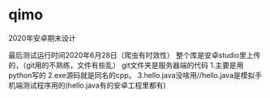 # qimo
2020年安卓期末设计


最后测试运行时间2020年6月28日（爬虫有时效性）
整个库是安卓studio里上传的，（git用的不熟练，文件有些乱）
git文件夹是服务器端的代码
		1.主要是用python写的
		2.exe源码就是同名的cpp。
		3.hello.java没啥用//hello.java是模拟手机端测试程序用的(hello.java有的安卓工程里都有)
